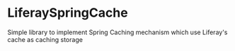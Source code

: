 # LiferaySpringCache
Simple library to implement Spring Caching mechanism which use Liferay's cache as caching storage
